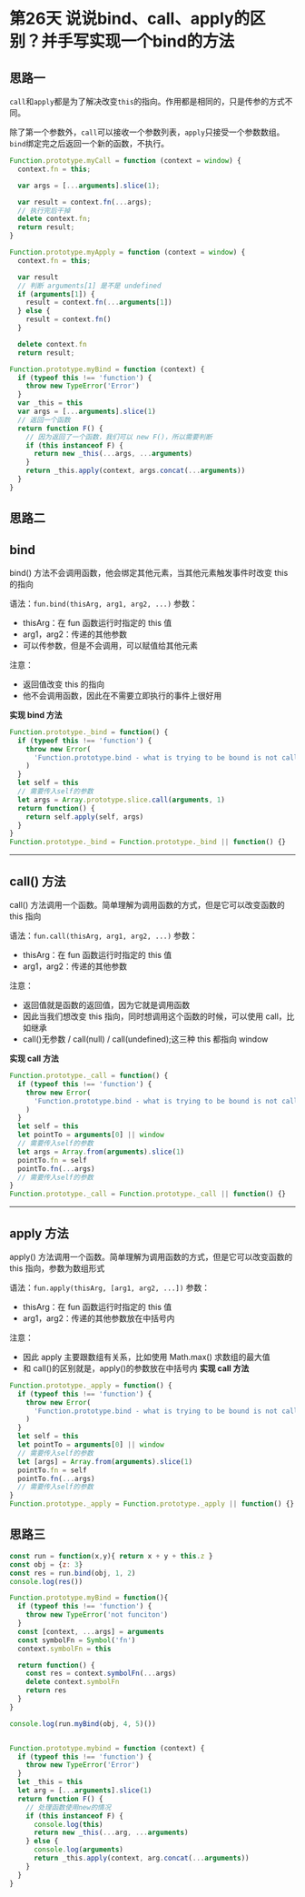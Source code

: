# 第26天 说说bind、call、apply的区别？并手写实现一个bind的方法

## 思路一

`call`和`apply`都是为了解决改变`this`的指向。作用都是相同的，只是传参的方式不同。

除了第一个参数外，`call`可以接收一个参数列表，`apply`只接受一个参数数组。 `bind`绑定完之后返回一个新的函数，不执行。

```js
Function.prototype.myCall = function (context = window) {
  context.fn = this;

  var args = [...arguments].slice(1);

  var result = context.fn(...args);
  // 执行完后干掉
  delete context.fn;
  return result;
}
```

```js
Function.prototype.myApply = function (context = window) {
  context.fn = this;

  var result
  // 判断 arguments[1] 是不是 undefined
  if (arguments[1]) {
    result = context.fn(...arguments[1])
  } else {
    result = context.fn()
  }

  delete context.fn
  return result;
```

```js
Function.prototype.myBind = function (context) {
  if (typeof this !== 'function') {
    throw new TypeError('Error')
  }
  var _this = this
  var args = [...arguments].slice(1)
  // 返回一个函数
  return function F() {
    // 因为返回了一个函数，我们可以 new F()，所以需要判断
    if (this instanceof F) {
      return new _this(...args, ...arguments)
    }
    return _this.apply(context, args.concat(...arguments))
  }
}
```

## 思路二

## bind

bind() 方法不会调用函数，他会绑定其他元素，当其他元素触发事件时改变 this 的指向

语法：`fun.bind(thisArg, arg1, arg2, ...)`
参数：

- thisArg：在 fun 函数运行时指定的 this 值
- arg1，arg2：传递的其他参数
- 可以传参数，但是不会调用，可以赋值给其他元素

注意：

- 返回值改变 this 的指向
- 他不会调用函数，因此在不需要立即执行的事件上很好用

**实现 bind 方法**

```js
Function.prototype._bind = function() {
  if (typeof this !== 'function') {
    throw new Error(
      'Function.prototype.bind - what is trying to be bound is not callable'
    )
  }
  let self = this
  // 需要传入self的参数
  let args = Array.prototype.slice.call(arguments, 1)
  return function() {
    return self.apply(self, args)
  }
}
Function.prototype._bind = Function.prototype._bind || function() {}
```

---

## call() 方法

call() 方法调用一个函数。简单理解为调用函数的方式，但是它可以改变函数的 this 指向

语法：`fun.call(thisArg, arg1, arg2, ...)`
参数：

- thisArg：在 fun 函数运行时指定的 this 值
- arg1，arg2：传递的其他参数

注意：

- 返回值就是函数的返回值，因为它就是调用函数
- 因此当我们想改变 this 指向，同时想调用这个函数的时候，可以使用 call，比如继承
- call()无参数 / call(null) / call(undefined);这三种 this 都指向 window

**实现 call 方法**

```js
Function.prototype._call = function() {
  if (typeof this !== 'function') {
    throw new Error(
      'Function.prototype.bind - what is trying to be bound is not callable'
    )
  }
  let self = this
  let pointTo = arguments[0] || window
  // 需要传入self的参数
  let args = Array.from(arguments).slice(1)
  pointTo.fn = self
  pointTo.fn(...args)
  // 需要传入self的参数
}
Function.prototype._call = Function.prototype._call || function() {}
```

---

## apply 方法

apply() 方法调用一个函数。简单理解为调用函数的方式，但是它可以改变函数的 this 指向，参数为数组形式

语法：`fun.apply(thisArg, [arg1, arg2, ...])`
参数：

- thisArg：在 fun 函数运行时指定的 this 值
- arg1，arg2：传递的其他参数放在中括号内

注意：

- 因此 apply 主要跟数组有关系，比如使用 Math.max() 求数组的最大值
- 和 call()的区别就是，apply()的参数放在中括号内
  **实现 call 方法**

```js
Function.prototype._apply = function() {
  if (typeof this !== 'function') {
    throw new Error(
      'Function.prototype.bind - what is trying to be bound is not callable'
    )
  }
  let self = this
  let pointTo = arguments[0] || window
  // 需要传入self的参数
  let [args] = Array.from(arguments).slice(1)
  pointTo.fn = self
  pointTo.fn(...args)
  // 需要传入self的参数
}
Function.prototype._apply = Function.prototype._apply || function() {}
```

## 思路三

```js
const run = function(x,y){ return x + y + this.z }
const obj = {z: 3}
const res = run.bind(obj, 1, 2)
console.log(res())

Function.prototype.myBind = function(){
  if (typeof this !== 'function') {
    throw new TypeError('not funciton')
  }
  const [context, ...args] = arguments
  const symbolFn = Symbol('fn')
  context.symbolFn = this

  return function() {
    const res = context.symbolFn(...args)
    delete context.symbolFn
    return res
  }
}

console.log(run.myBind(obj, 4, 5)())


Function.prototype.mybind = function (context) {
  if (typeof this !== 'function') {
    throw new TypeError('Error')
  }
  let _this = this
  let arg = [...arguments].slice(1)
  return function F() {
    // 处理函数使用new的情况
    if (this instanceof F) {
      console.log(this)
      return new _this(...arg, ...arguments)
    } else {
      console.log(arguments)
      return _this.apply(context, arg.concat(...arguments))
    }
  }
}
```
